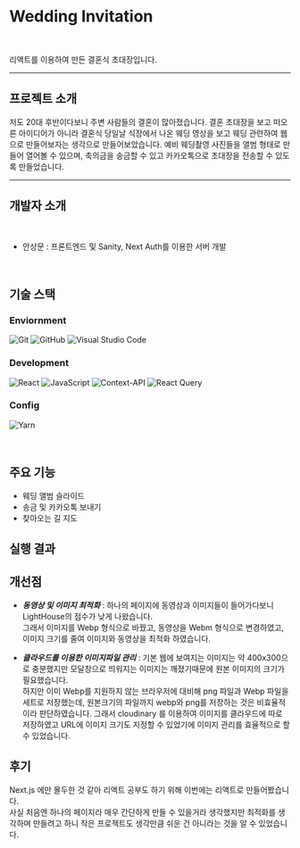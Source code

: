 # Wedding Invitation
<br>

리액트를 이용하여 만든 결혼식 초대장입니다.

---

## 프로젝트 소개

저도 20대 후반이다보니 주변 사람들의 결혼이 많아졌습니다.
결혼 초대장을 보고 떠오른 아이디어가 아니라 결혼식 당일날 식장에서 나온 웨딩 영상을 보고 웨딩 관련하여 웹으로 만들어보자는 생각으로 만들어보았습니다.
예비 웨딩촬영 사진들을 앨범 형태로 만들어 열어볼 수 있으며, 축의금을 송금할 수 있고 카카오톡으로 초대장을 전송할 수 있도록 만들었습니다.
 

---
## 개발자 소개

<br>

* 안상문 : 프론트엔드 및 Sanity, Next Auth를 이용한 서버 개발
  
<br>

## 기술 스택

### Enviornment

![Git](https://img.shields.io/badge/git-%23F05033.svg?style=for-the-badge&logo=git&logoColor=white)
 ![GitHub](https://img.shields.io/badge/github-%23121011.svg?style=for-the-badge&logo=github&logoColor=white)
 ![Visual Studio Code](https://img.shields.io/badge/Visual%20Studio%20Code-0078d7.svg?style=for-the-badge&logo=visual-studio-code&logoColor=white)

### Development

![React](https://img.shields.io/badge/react-%2320232a.svg?style=for-the-badge&logo=react&logoColor=%2361DAFB)
![JavaScript](https://img.shields.io/badge/javascript-%23323330.svg?style=for-the-badge&logo=javascript&logoColor=%23F7DF1E)
![Context-API](https://img.shields.io/badge/Context--Api-000000?style=for-the-badge&logo=react)
![React Query](https://img.shields.io/badge/-React%20Query-FF4154?style=for-the-badge&logo=react%20query&logoColor=white)


### Config

![Yarn](https://img.shields.io/badge/yarn-%232C8EBB.svg?style=for-the-badge&logo=yarn&logoColor=white)

<br>

## 주요 기능

* 웨딩 앨범 슬라이드
* 송금 및 카카오톡 보내기
* 찾아오는 길 지도 
  

## 실행 결과


## 개선점

* ***동영상 및 이미지 최적화*** : 하나의 페이지에 동영상과 이미지들이 들어가다보니 LightHouse의 점수가 낮게 나왔습니다.<br>
  그래서 이미지를 Webp 형식으로 바꿨고, 동영상을 Webm 형식으로 변경하였고, 이미지 크기를 줄여 이미지와 동영상을 최적화 하였습니다.
  
* ***클라우드를 이용한 이미지파일 관리*** : 기본 웹에 보여지는 이미지는 약 400x300으로 충분했지만 모달창으로 띄워지는 이미지는 깨졌기때문에 원본 이미지의 크기가 필요했습니다.<br>
  하지만 이미 Webp를 지원하지 않는 브라우저에 대비해 png 파일과 Webp 파일을 세트로 저장했는데, 원본크기의 파일까지 webp와 png를 저장하는 것은 비효율적이라 판단하였습니다.
  그래서 cloudinary 를 이용하여 이미지를 클라우드에 따로 저장하였고 URL에 이미지 크기도 지정할 수 있었기에 이미지 관리를 효율적으로 할 수 있었습니다.


## 후기

Next.js 에만 몰두한 것 같아 리액트 공부도 하기 위해 이번에는 리액트로 만들어봤습니다.
<br>
사실 처음엔 하나의 페이지라 매우 간단하게 만들 수 있을거라 생각했지만 최적화를 생각하며 만들려고 하니 작은 프로젝트도 생각만큼 쉬운 건 아니라는 것을 알 수 있었습니다. 

